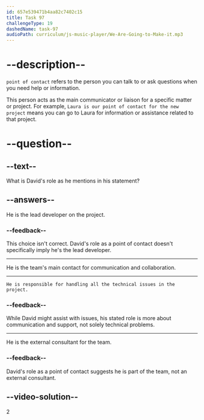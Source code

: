 ```yaml
---
id: 657e539471b4aa82c7402c15
title: Task 97
challengeType: 19
dashedName: task-97
audioPath: curriculum/js-music-player/We-Are-Going-to-Make-it.mp3
---
```

<!--
AUDIO REFERENCE:

David: I’ll be your point of contact and I’ll help make sure our collaboration is great.

-->

# --description--

`point of contact` refers to the person you can talk to or ask questions when you need help or information. 

This person acts as the main communicator or liaison for a specific matter or project. For example, `Laura is our point of contact for the new project` means you can go to Laura for information or assistance related to that project.

# --question--

## --text--

What is David's role as he mentions in his statement?

## --answers--

He is the lead developer on the project.

### --feedback--

This choice isn't correct. David's role as a point of contact doesn't specifically imply he's the lead developer.

---

He is the team's main contact for communication and collaboration.

---

`He is responsible for handling all the technical issues in the project.`

### --feedback--

While David might assist with issues, his stated role is more about communication and support, not solely technical problems.

---

He is the external consultant for the team.

### --feedback--

David's role as a point of contact suggests he is part of the team, not an external consultant.

## --video-solution--

2
